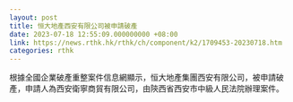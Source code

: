 ```yaml
---
layout: post
title: 恒大地產西安有限公司被申請破產
date: 2023-07-18 12:55:09.000000000 +08:00
link: https://news.rthk.hk/rthk/ch/component/k2/1709453-20230718.htm
categories: rthk
---
```


根據全國企業破產重整案件信息網顯示，恒大地產集團西安有限公司，被申請破產，申請人為西安衛寧商貿有限公司，由陝西省西安市中級人民法院辦理案件。
